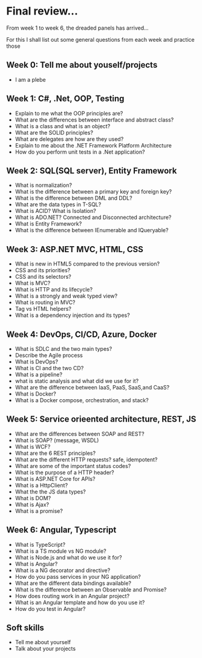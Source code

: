 # Final review...
From week 1 to week 6, the dreaded panels has arrived...

For this I shall list out some general questions from each week and practice those

## Week 0: Tell me about youself/projects
- I am a plebe

## Week 1: C#, .Net, OOP, Testing
- Explain to me what the OOP principles are?
- What are the differences between interface and abstract class?
- What is a class and what is an object?
- What are the SOLID principles?
- What are delegates are how are they used?
- Explain to me about the .NET Framework Platform Architecture
- How do you perform unit tests in a .Net application?

## Week 2: SQL(SQL server), Entity Framework
- What is normalization?
- What is the difference between a primary key and foreign key?
- What is the difference between DML and DDL?
- What are the data types in T-SQL?
- What is ACID? What is Isolation?
- What is ADO.NET? Connected and Disconnected architecture?
- What is Entity Framework?
- What is the difference between IEnumerable and IQueryable?

## Week 3: ASP.NET MVC, HTML, CSS
- What is new in HTML5 compared to the previous version?
- CSS and its priorities?
- CSS and its selectors?
- What is MVC?
- What is HTTP and its lifecycle?
- What is a strongly and weak typed view?
- What is routing in MVC?
- Tag vs HTML helpers?
- What is a dependency injection and its types?

## Week 4: DevOps, CI/CD, Azure, Docker
- What is SDLC and the two main types?
- Describe the Agile process
- What is DevOps?
- What is CI and the two CD?
- What is a pipeline?
- what is static analysis and what did we use for it?
- What are the difference between IaaS, PaaS, SaaS,and CaaS?
- What is Docker?
- What is a Docker compose, orchestration, and stack?

## Week 5: Service orieented architecture, REST, JS
- What are the differences between SOAP and REST?
- What is SOAP? (message, WSDL)
- What is WCF?
- What are the 6 REST principles?
- What are the different HTTP requests? safe, idempotent?
- What are some of the important status codes?
- What is the purpose of a HTTP header?
- What is ASP.NET Core for APIs?
- What is a HttpClient?
- What the the JS data types?
- What is DOM?
- What is Ajax?
- What is a promise?

## Week 6: Angular, Typescript
- What is TypeScript?
- What is a TS module vs NG module?
- What is Node.js and what do we use it for?
- What is Angular?
- What is a NG decorator and directive?
- How do you pass services in your NG application?
- What are the different data bindings available?
- What is the difference between an Observable and Promise?
- How does routing work in an Angular project?
- What is an Angular template and how do you use it?
- How do you test in Angular?

## Soft skills
- Tell me about yourself
- Talk about your projects

